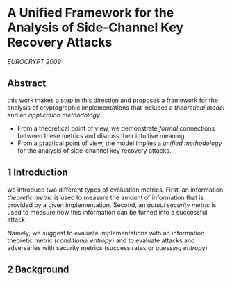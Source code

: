 # A Unified Framework for the Analysis of Side-Channel Key Recovery Attacks

_EUROCRYPT 2009_

## Abstract

this work makes a step in this direction and proposes a framework for the analysis of cryptographic implementations that includes a _theoretical model_ and an _application methodology_.

- From a theoretical point of view, we demonstrate _formal_ connections between these metrics and discuss their intuitive meaning.
- From a practical point of view, the model implies a _unified methodology_ for
  the analysis of side-channel key recovery attacks.

## 1 Introduction

we introduce two diﬀerent types of evaluation metrics. First, an information _theoretic metric_ is used to measure the amount of information that is provided by a given implementation. Second, an _actual security metric_ is used to measure how this information can be turned into a successful attack.

Namely, we suggest to evaluate implementations with an information theoretic metric (_conditional entropy_) and to evaluate attacks and adversaries with security metrics (success rates or _guessing entropy_)

## 2 Background

